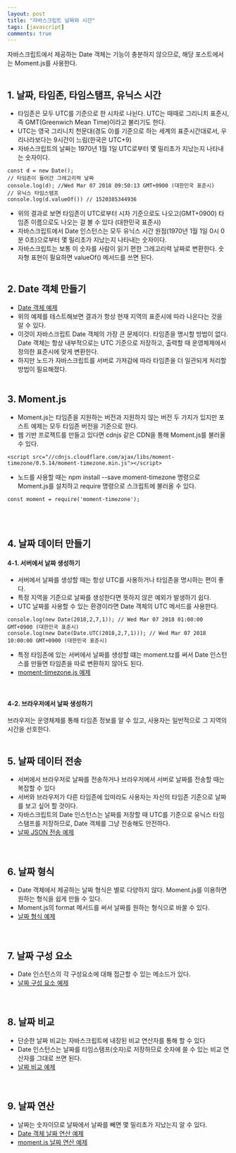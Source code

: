 ```yaml
---
layout: post
title: "자바스크립트 날짜와 시간"
tags: [javascript]
comments: true
---
```


자바스크립트에서 제공하는 Date 객체는 기능이 충분하지 않으므로, 해당 포스트에서는 Moment.js를 사용한다.  
<br/>

## 1. 날짜, 타임존, 타임스탬프, 유닉스 시간
- 타임존은 모두 UTC를 기준으로 한 시차로 나뉜다. UTC는 때때로 그리니치 표준시, 즉 GMT(Greenwich Mean Time)이라고 불리기도 한다.  
- UTC는 영국 그리니치 천문대(경도 0)를 기준으로 하는 세계의 표준시간대로서, 우리나라보다는 9시간이 느림(한국은 UTC+9)
- 자바스크립트의 날짜는 1970년 1월 1일 UTC로부터 몇 밀리초가 지났는지 나타내는 숫자이다.  

```
const d = new Date();
// 타임존이 들어간 그레고리력 날짜
console.log(d); //Wed Mar 07 2018 09:50:13 GMT+0900 (대한민국 표준시) 
// 유닉스 타임스탬프
console.log(d.valueOf()) // 1520385344936
```  

- 위의 결과로 보면 타임존이 UTC로부터 시차 기준으로도 나오고(GMT+0900) 타임존 이름으로도 나오는 걸 볼 수 있다 (대한민국 표준시)  
- 자바스크립트에서 Date 인스턴스는 모두 유닉스 시간 원점(1970년 1월 1일 0시 0분 0초)으로부터 몇 밀리초가 지났는지 나타내는 숫자이다.
- 자바스크립트는 보통 이 숫자를 사람이 읽기 편한 그레고리력 날짜로 변환한다. 숫자형 표현이 필요하면 valueOf() 메서드를 쓰면 된다.
<br/><br/>

## 2. Date 객체 만들기
- [Date 객체 예제](https://github.com/yoojh9/learning-javascript-example/blob/master/ch15/date-intance-test.js)  
- 위의 예제를 테스트해보면 결과가 항상 현재 지역의 표준시에 따라 나온다는 것을 알 수 있다.
- 이것이 자바스크립트 Date 객체의 가장 큰 문제이다. 타임존을 명시할 방법이 없다. Date 객체는 항상 내부적으로는 UTC 기준으로 저장하고, 출력할 때 운영체제에서 정의한 표준시에 맞게 변환한다.
- 하지만 노드가 자바스크립트를 서버로 가져감에 따라 타임존을 더 일관되게 처리할 방법이 필요해졌다.
<br/><br/>

## 3. Moment.js
- Moment.js는 타임존을 지원하는 버전과 지원하지 않는 버전 두 가지가 있지만 포스트 예제는 모두 타임존 버전을 기준으로 한다.
- 웹 기반 프로젝트를 만들고 있다면 cdnjs 같은 CDN을 통해 Moment.js를 불러올 수 있다.  

```
<script src="//cdnjs.cloudflare.com/ajax/libs/moment-timezone/0.5.14/moment-timezone.min.js"></script>
```  

- 노드를 사용할 때는 npm install --save moment-timezone 명령으로 Moment.js를 설치하고 require 명령으로 스크립트에 불러올 수 있다.  

```
const moment = require('moment-timezone');
```  
<br/><br/>

## 4. 날짜 데이터 만들기  
#### 4-1. 서버에서 날짜 생성하기
- 서버에서 날짜를 생성할 때는 항상 UTC를 사용하거나 타임존을 명시하는 편이 좋다.
- 특정 지역을 기준으로 날짜를 생성한다면 뜻하지 않은 예외가 발생하기 쉽다.
- UTC 날짜를 사용할 수 있는 환경이라면 Date 객체의 UTC 메서드를 사용한다.  

```
console.log(new Date(2018,2,7,1)); // Wed Mar 07 2018 01:00:00 GMT+0900 (대한민국 표준시)
console.log(new Date(Date.UTC(2018,2,7,1))); // Wed Mar 07 2018 10:00:00 GMT+0900 (대한민국 표준시)
```  
- 특정 타임존에 있는 서버에서 날짜를 생성할 떄는 moment.tz를 써서 Date 인스턴스를 만들면 타임존을 따로 변환하지 않아도 된다.  
- [moment-timezone.js 예제](https://github.com/yoojh9/learning-javascript-example/blob/master/ch15/moment-js-test.js)  
<br/>

#### 4-2. 브라우저에서 날짜 생성하기
브라우저는 운영체제를 통해 타임존 정보를 알 수 있고, 사용자는 일반적으로 그 지역의 시간을 선호한다.
<br/><br/>

## 5. 날짜 데이터 전송
- 서버에서 브라우저로 날짜를 전송하거나 브라우저에서 서버로 날짜를 전송할 때는 복잡할 수 있다
- 서버와 브라우저가 다른 타임존에 있떠라도 사용자는 자신의 타임존 기준으로 날짜를 보고 싶어 할 것이다.
- 자바스크립트의 Date 인스턴스는 날짜를 저장할 때 UTC를 기준으로 유닉스 타임스탬프를 저장하므로, Date 객체를 그냥 전송해도 안전하다.  
- [날짜 JSON 전송 예제](https://github.com/yoojh9/learning-javascript-example/blob/master/ch15/date-json-test.js)  
<br/><br/>

## 6. 날짜 형식
- Date 객체에서 제공하는 날짜 형식은 별로 다양하지 않다. Moment.js를 이용하면 원하는 형식을 쉽게 만들 수 있다.
- Moment.js의 format 메서드를 써서 날짜를 원하는 형식으로 바꿀 수 있다.  
- [날짜 형식 예제](https://github.com/yoojh9/learning-javascript-example/blob/master/ch15/date-format-test.js)  
<br/><br/>

## 7. 날짜 구성 요소
- Date 인스턴스의 각 구성요소에 대해 접근할 수 있는 메소드가 있다.  
- [날짜 구성 요소 예제](https://github.com/yoojh9/learning-javascript-example/blob/master/ch15/date-format-test.js)  
<br/><br/>

## 8. 날짜 비교
- 단순한 날짜 비교는 자바스크립트에 내장된 비교 연산자를 통해 할 수 있다
- Date 인스턴스는 날짜를 타임스탬프(숫자)로 저장하므로 숫자에 쓸 수 있는 비교 연산자를 그대로 쓰면 된다.  
- [날짜 비교 예제](https://github.com/yoojh9/learning-javascript-example/blob/master/ch15/date-compare-test.js)  
<br/><br/>

## 9. 날짜 연산
- 날짜는 숫자이므로 날짜에서 날짜를 빼면 몇 밀리초가 지났는지 알 수 있다.
- [Date 객체 날짜 연산 예제](https://github.com/yoojh9/learning-javascript-example/blob/master/ch15/date-operation-test.js)  
- [moment.js 날짜 연산 예제](https://github.com/yoojh9/learning-javascript-example/blob/master/ch15/moment-js-operation-test.js)  